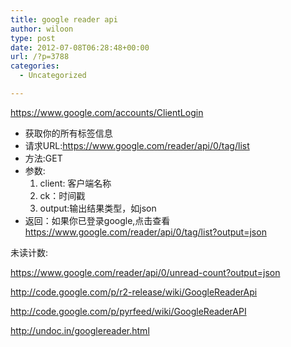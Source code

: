 ```yaml
---
title: google reader api
author: wiloon
type: post
date: 2012-07-08T06:28:48+00:00
url: /?p=3788
categories:
  - Uncategorized

---
```

<a href="https://www.google.com/accounts/ClientLogin" rel="nofollow">https://www.google.com/accounts/ClientLogin</a>

  * 获取你的所有标签信息
  * 请求URL:<a href="https://www.google.com/reader/api/0/tag/list" rel="nofollow">https://www.google.com/reader/api/0/tag/list</a>
  * 方法:GET
  * 参数: 
      1. client: 客户端名称
      2. ck：时间戳
      3. output:输出结果类型，如json
  * 返回：如果你已登录google,点击查看<a href="https://www.google.com/reader/api/0/tag/list?output=json" rel="nofollow">https://www.google.com/reader/api/0/tag/list?output=json</a>

  未读计数:


  <a href="https://www.google.com/reader/api/0/unread-count?output=json">https://www.google.com/reader/api/0/unread-count?output=json</a>

<http://code.google.com/p/r2-release/wiki/GoogleReaderApi>

<http://code.google.com/p/pyrfeed/wiki/GoogleReaderAPI>

<http://undoc.in/googlereader.html>